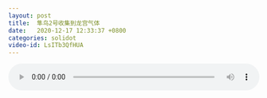 ```yaml
---
layout: post
title:  隼鸟2号收集到龙宫气体
date:   2020-12-17 12:33:37 +0800
categories: solidot
video-id: LsITb3QfHUA
---
```


<audio src="/assets/d8581d4db5733a6ea67fe9e794104a6b.mp3" style="width: 100%;" controls></audio>

